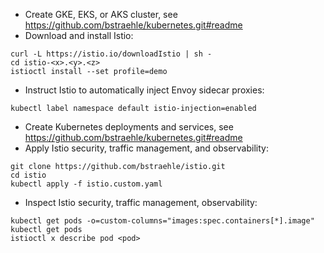 - Create GKE, EKS, or AKS cluster, see https://github.com/bstraehle/kubernetes.git#readme  
- Download and install Istio:  
```
curl -L https://istio.io/downloadIstio | sh -  
cd istio-<x>.<y>.<z>  
istioctl install --set profile=demo  
```
- Instruct Istio to automatically inject Envoy sidecar proxies:  
```
kubectl label namespace default istio-injection=enabled  
```
- Create Kubernetes deployments and services, see https://github.com/bstraehle/kubernetes.git#readme  
- Apply Istio security, traffic management, and observability:  
```
git clone https://github.com/bstraehle/istio.git  
cd istio  
kubectl apply -f istio.custom.yaml  
```
- Inspect Istio security, traffic management, observability:  
```
kubectl get pods -o=custom-columns="images:spec.containers[*].image"  
kubectl get pods  
istioctl x describe pod <pod>  
```
